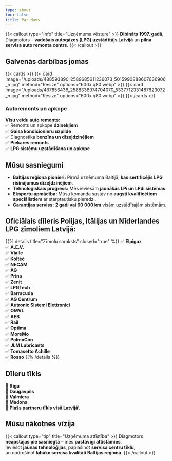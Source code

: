 ```yaml
---
type: about
toc: false
title: Par Mums
---
```


{{< callout type="info" title="Uzņēmuma vēsture" >}}
**Dibināts 1997. gadā**, Diagmotors – **vadošais autogāzes (LPG) uzstādītājs Latvijā** un **pilna servisa auto remonta centrs**.
{{< /callout >}}

## Galvenās darbības jomas

{{< cards >}}
{{< card image="/uploads/488593890_2589685611236073_5015990888607636906_n.jpg" method="Resize" options="600x q80 webp" >}}
{{< card image="/uploads/487856436_2588338974704070_5337712331487823072_n.jpg" method="Resize" options="600x q80 webp" >}}
{{< /cards >}}



### Autoremonts un apkope

**Visu veidu auto remonts:**\
✅ Remonts un apkope **dzinekļiem**\
✅ **Gaisa kondicionieru uzpilde**\
✅ Diagnostika **benzīna un dīzeļdzinējiem**\
✅ **Piekares remonts**\
✅ **LPG sistēmu uzstādīšana un apkope**


## Mūsu sasniegumi

* **Baltijas reģiona pionieri:** Pirmā uzņēmuma Baltijā, **kas sertificējis LPG risinājumus dīzeļdzinējiem**.
* **Tehnoloģiskais progress:** Mēs ieviesām **jaunākās LPi un LPdi sistēmas**.
* **Ekspertu apmācība:** Mūsu komanda sastāv no **augsti kvalificētiem speciālistiem** ar starptautisku pieredzi.
* **Garantijas serviss:** **2 gadi vai 60 000 km** visām uzstādītajām sistēmām.

## Oficiālais dīleris Polijas, Itālijas un Nīderlandes LPG zīmoliem Latvijā:

{{% details title="Zīmolu saraksts" closed="true" %}}
✅ **Elpigaz**\
✅ **A.E.V.**\
✅ **Vialle**\
✅ **Koltec**\
✅ **NECAM**\
✅ **AG**\
✅ **Prins**\
✅ **Zenit**\
✅ **LPGTech**\
✅ **Barracuda**\
✅ **AG Centrum**\
✅ **Autronic Sistemi Elettronici**\
✅ **OMVL**\
✅ **AEB**\
✅ **Rail**\
✅ **Optima**\
✅ **MoreMo**\
✅ **PolmoCon**\
✅ **JLM Lubricants**\
✅ **Tomasetto Achille**\
✅ **Rosso**
{{% /details %}}

## Dīleru tīkls

📍 **Rīga**\
📍 **Daugavpils**\
📍 **Valmiera**\
📍 **Madona**\
📍 **Plašs partneru tīkls visā Latvijā**\

## Mūsu nākotnes vīzija

{{< callout type="tip" title="Uzņēmuma attīstība" >}}
Diagmotors **neapstājas pie sasniegtā** – mēs **pastāvīgi attīstāmies**,\
ieviešot **jaunas tehnoloģijas**, paplašinot **servisa centru tīklu**,\
un nodrošinot **labāko servisa kvalitāti Baltijas reģionā**.
{{< /callout >}}
